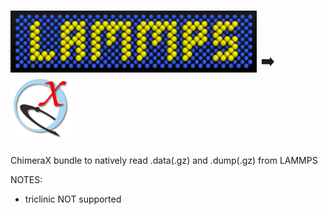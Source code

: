 # <img src=/lammps-logo.png height=99px> **<sup> :arrow_right: </sup>** <img src=/ChimeraX-icon.svg height=99px>

ChimeraX bundle to natively read .data(.gz) and .dump(.gz) from LAMMPS

NOTES:
- triclinic NOT supported
